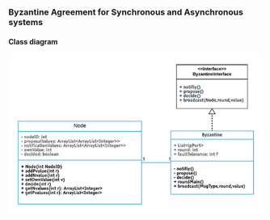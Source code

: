 ### Byzantine Agreement for Synchronous and Asynchronous systems

#### Class diagram
![N|SOLID](Byzantine_Class_DiagramSmaller.png)
